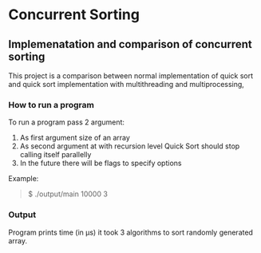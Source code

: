 # Concurrent Sorting
## Implemenatation and comparison of concurrent sorting
This project is a comparison between normal implementation of quick sort and quick sort implementation with multithreading and multiprocessing,

### How to run a program
To run a program pass 2 argument:
1. As first argument size of an array
2. As second argument at with recursion level Quick Sort should stop calling itself parallelly
3. In the future there will be flags to specify options

Example:
> $ ./output/main 10000 3

### Output
Program prints time (in µs) it took 3 algorithms to sort randomly generated array.
